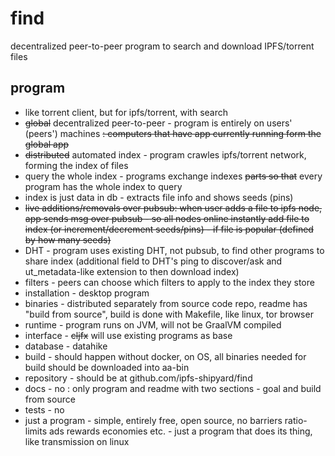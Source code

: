 # find
decentralized peer-to-peer program to search and download IPFS/torrent files

## program

- like torrent client, but for ipfs/torrent, with search
- <s>global</s> decentralized peer-to-peer - program is entirely on users' (peers') machines <s>: computers that have app currently running form the global app</s>
- <s>distributed</s> automated index - program crawles ipfs/torrent network, forming the index of files
- query the whole index - programs exchange indexes <s>parts so that</s> every program has the whole index to query
- index is just data in db - extracts file info and shows seeds (pins)
- <s>live additions/removals over pubsub: when user adds a file to ipfs node, app sends msg over pubsub - so all nodes online instantly add file to index (or increment/decrement seeds/pins) - if file is popular (defined by how many seeds)</s>
- DHT - program uses existing DHT, not pubsub, to find other programs to share index (additional field to DHT's ping to discover/ask and ut_metadata-like extension to then download index)
- filters - peers can choose which filters to apply to the index they store
- installation - desktop program
- binaries - distributed separately from source code repo, readme has "build from source", build is done with Makefile, like linux, tor browser
- runtime - program runs on JVM, will not be GraalVM compiled
- interface - <s>cljfx</s> will use existing programs as base
- database - datahike
- build - should happen without docker, on OS, all binaries needed for build should be downloaded into aa-bin
- repository - should be at github.com/ipfs-shipyard/find
- docs - no : only program and readme with two sections - goal and build from source
- tests - no
- just a program - simple, entirely free, open source, no barriers ratio-limits ads rewards economies etc. - just a program that does its thing, like transmission on linux